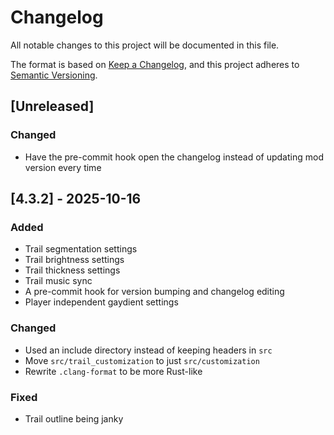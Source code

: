 # Changelog

All notable changes to this project will be documented in this file.

The format is based on [Keep a Changelog](https://keepachangelog.com/en/1.1.0/),
and this project adheres to [Semantic Versioning](https://semver.org/spec/v2.0.0.html).

## [Unreleased]

### Changed

- Have the pre-commit hook open the changelog instead of updating mod version every time

## [4.3.2] - 2025-10-16

### Added

- Trail segmentation settings
- Trail brightness settings
- Trail thickness settings
- Trail music sync
- A pre-commit hook for version bumping and changelog editing
- Player independent gaydient settings

### Changed

- Used an include directory instead of keeping headers in `src`
- Move `src/trail_customization` to just `src/customization`
- Rewrite `.clang-format` to be more Rust-like

### Fixed

- Trail outline being janky
